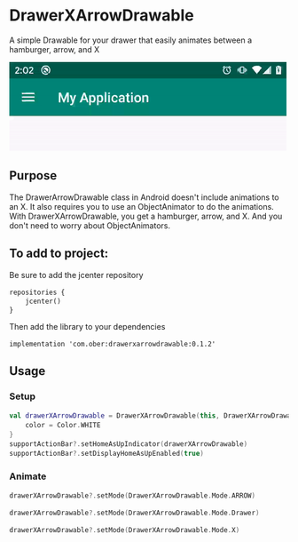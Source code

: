 # DrawerXArrowDrawable
A simple Drawable for your drawer that easily animates between a hamburger, arrow, and X

![Alt text](.github/.readmeImages/demo.gif)

## Purpose
The DrawerArrowDrawable class in Android doesn't include animations to an X.  It also requires you to use an ObjectAnimator to do the animations.  With DrawerXArrowDrawable, you get a hamburger, arrow, and X.  And you don't need to worry about ObjectAnimators.

## To add to project:

Be sure to add the jcenter repository

    repositories {
        jcenter()
    }

Then add the library to your dependencies

    implementation 'com.ober:drawerxarrowdrawable:0.1.2'
    
## Usage

### Setup        
        
``` kotlin
val drawerXArrowDrawable = DrawerXArrowDrawable(this, DrawerXArrowDrawable.Mode.DRAWER).apply {
    color = Color.WHITE
}
supportActionBar?.setHomeAsUpIndicator(drawerXArrowDrawable)
supportActionBar?.setDisplayHomeAsUpEnabled(true)
```

### Animate

``` kotlin
drawerXArrowDrawable?.setMode(DrawerXArrowDrawable.Mode.ARROW)
```

``` kotlin
drawerXArrowDrawable?.setMode(DrawerXArrowDrawable.Mode.Drawer)
```

``` kotlin
drawerXArrowDrawable?.setMode(DrawerXArrowDrawable.Mode.X)
```